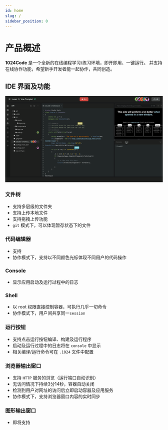 ```yaml
---
id: home
slug: /
sidebar_position: 0
---
```

# 产品概述
 **1024Code** 是一个全新的在线编程学习/练习环境，即开即用、一键运行。 并支持在线协作功能，希望新手开发者能一起协作，共同创造。

## IDE 界面及功能
![1024Code 产品设计图](./assets/IDE界面.png)

### 文件树

* 支持多层级的文件夹
* 支持上传本地文件
* 支持拖拽上传功能
* `git` 模式下，可以体现暂存状态下的文件

### 代码编辑器

* 支持
* 协作模式下，支持以不同颜色光标体现不同用户的代码操作

### Console

- 显示应用启动及运行过程中的日志

### Shell

* 以 root 权限直接控制容器，可执行几乎一切命令
* 协作模式下，用户间共享同一`session`

### 运行按钮

* 支持点击运行按钮编译、构建及运行程序
* 启动及运行过程中的日志将在 `console` 中显示
* 相关编译/运行命令可在 `.1024` 文件中配置

### 浏览器输出窗口

* 支持 `HTTP` 服务的浏览（运行端口自动识别）
* 无访问情况下持续3分14秒，容器自动关闭
* 检测到用户对网址的访问后立即启动容器及应用服务
* 协作模式下，支持浏览器窗口内容的实时同步


### 图形输出窗口

* 即将支持
